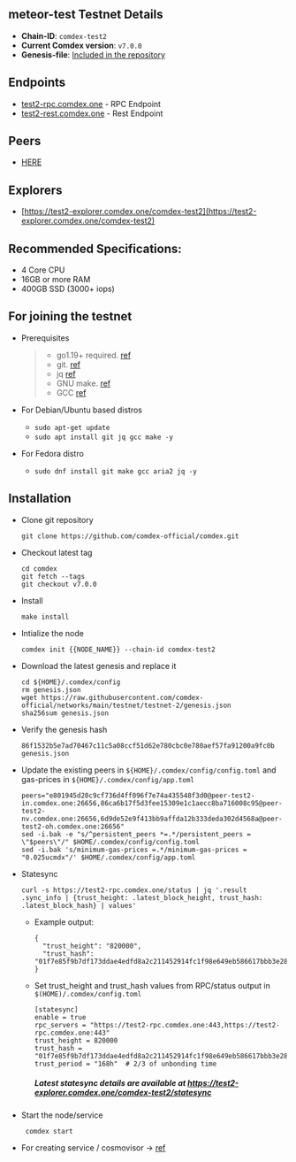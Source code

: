 ## meteor-test Testnet Details

- **Chain-ID**: `comdex-test2`
- **Current Comdex version**: `v7.0.0`
- **Genesis-file**: [Included in the repository](genesis.json)

## Endpoints

- [test2-rpc.comdex.one](https://test2-rpc.comdex.one:443) - RPC Endpoint
- [test2-rest.comdex.one](https://test2-rest.comdex.one:443) - Rest Endpoint

## Peers

- [HERE](peers.txt)

## Explorers

- [https://test2-explorer.comdex.one/comdex-test2](https://test2-explorer.comdex.one/comdex-test2)

## Recommended Specifications:
   * 4 Core CPU
   * 16GB or more RAM
   * 400GB SSD (3000+ iops)

## For joining the testnet

* Prerequisites
  > - go1.19+ required. [ref](https://golang.org/doc/install)
  > - git. [ref](https://github.com/git/git)
  > - jq [ref](https://github.com/stedolan/jq)
  > - GNU make. [ref](https://www.gnu.org/software/make/manual/html_node/index.html)
  > - GCC [ref](https://gcc.gnu.org/releases.html)
  
* For Debian/Ubuntu based distros
  - `sudo apt-get update`
  - `sudo apt install git jq gcc make -y`

* For Fedora distro
  - `sudo dnf install git make gcc aria2 jq -y`


## Installation

* Clone git repository

  ```shell
  git clone https://github.com/comdex-official/comdex.git
  ```
  
* Checkout latest tag

  ```shell
  cd comdex
  git fetch --tags
  git checkout v7.0.0
  ```
  
* Install

  ```shell
  make install
  ```
  
* Intialize the node

  ```shell
  comdex init {{NODE_NAME}} --chain-id comdex-test2
  ```
  
* Download the latest genesis and replace it

  ```shell
  cd ${HOME}/.comdex/config
  rm genesis.json
  wget https://raw.githubusercontent.com/comdex-official/networks/main/testnet/testnet-2/genesis.json
  sha256sum genesis.json
  ```
  
* Verify the genesis hash 

  ```shell
  86f1532b5e7ad70467c11c5a08ccf51d62e780cbc0e780aef57fa91200a9fc0b  genesis.json
  ```

* Update the existing peers in `${HOME}/.comdex/config/config.toml` and gas-prices in `${HOME}/.comdex/config/app.toml`

  ```shell
  peers="e801945d20c9cf736d4ff096f7e74a435548f3d0@peer-test2-in.comdex.one:26656,86ca6b17f5d3fee15309e1c1aecc8ba716008c95@peer-test2-nv.comdex.one:26656,6d9de52e9f413bb9affda12b333deda302d4568a@peer-test2-oh.comdex.one:26656"
  sed -i.bak -e "s/^persistent_peers *=.*/persistent_peers = \"$peers\"/" $HOME/.comdex/config/config.toml
  sed -i.bak 's/minimum-gas-prices =.*/minimum-gas-prices = "0.025ucmdx"/' $HOME/.comdex/config/app.toml
  ```
  
* Statesync 

    ```
    curl -s https://test2-rpc.comdex.one/status | jq '.result .sync_info | {trust_height: .latest_block_height, trust_hash: .latest_block_hash} | values'
    ```

  - Example output:
  
    ```
    {
      "trust_height": "820000",
      "trust_hash": "01f7e85f9b7df173ddae4edfd8a2c211452914fc1f98e649eb586617bbb3e284"
    }
    ```

  - Set trust_height and trust_hash values from RPC/status output in `$(HOME)/.comdex/config.toml`
  
    ```
    [statesync]
    enable = true
    rpc_servers = "https://test2-rpc.comdex.one:443,https://test2-rpc.comdex.one:443"
    trust_height = 820000
    trust_hash = "01f7e85f9b7df173ddae4edfd8a2c211452914fc1f98e649eb586617bbb3e284"
    trust_period = "168h"  # 2/3 of unbonding time
    ```
    ##### Latest statesync details are available at https://test2-explorer.comdex.one/comdex-test2/statesync
    
* Start the node/service

  ```shell
   comdex start
  ```
  
* For creating service / cosmovisor -> [ref](https://github.com/comdex-official/networks/blob/main/testnet/cosmovisor-setup.md)
  



